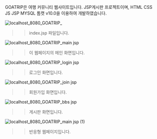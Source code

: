 GOATRIP은 여행 커뮤니티 웹사이트입니다.
JSP게시판 프로젝트이며, HTML CSS JS JSP MYSQL 톰캣 v10.0을 이용하여 개발하였습니다. 




![localhost_8080_GOATRIP_](https://user-images.githubusercontent.com/127868594/226675031-18da39f9-fda8-4296-9d26-1a8adfe024b0.png)

>> index.jsp 파일입니다. 



![localhost_8080_GOATRIP_main jsp](https://user-images.githubusercontent.com/127868594/226675408-d088b26b-5340-4cb9-9ce0-f552cd39f731.png)

>> 이 웹페이지의 메인 화면입니다.



![localhost_8080_GOATRIP_login jsp](https://user-images.githubusercontent.com/127868594/226675707-566895fd-e580-4270-88e5-0087b4e9dff4.png)

>> 로그인 화면입니다.




![localhost_8080_GOATRIP_join jsp](https://user-images.githubusercontent.com/127868594/226675966-c7c578ea-fbcf-4e6f-b419-d0d6e96acaed.png)

>> 회원가입 화면입니다.



![localhost_8080_GOATRIP_bbs jsp](https://user-images.githubusercontent.com/127868594/226676357-64c8b43e-9553-4ae4-a242-c46198811c30.png)

>> 게시판 화면입니다.



![localhost_8080_GOATRIP_main jsp (1)](https://user-images.githubusercontent.com/127868594/226676742-9f58e8eb-8fb2-469d-bf8f-8898a68059ed.png)
>> 반응형 웹페이지입니다.

